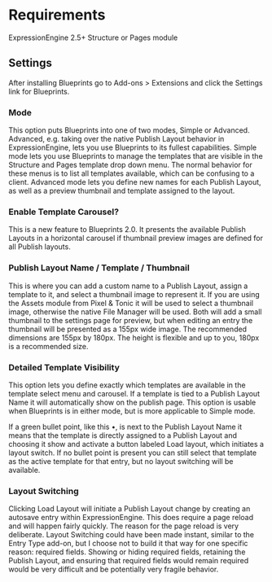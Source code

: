 # Requirements
ExpressionEngine 2.5+
Structure or Pages module

## Settings
After installing Blueprints go to Add-ons > Extensions and click the Settings link for Blueprints.

### Mode
This option puts Blueprints into one of two modes, Simple or Advanced. Advanced, e.g. taking over the native Publish Layout behavior in ExpressionEngine, lets you use Blueprints to its fullest capabilities. Simple mode lets you use Blueprints to manage the templates that are visible in the Structure and Pages template drop down menu. The normal behavior for these menus is to list all templates available, which can be confusing to a client. Advanced mode lets you define new names for each Publish Layout, as well as a preview thumbnail and template assigned to the layout.

### Enable Template Carousel?
This is a new feature to Blueprints 2.0. It presents the available Publish Layouts in a horizontal carousel if thumbnail preview images are defined for all Publish layouts.

### Publish Layout Name / Template / Thumbnail
This is where you can add a custom name to a Publish Layout, assign a template to it, and select a thumbnail image to represent it. If you are using the Assets module from Pixel & Tonic it will be used to select a thumbnail image, otherwise the native File Manager will be used. Both will add a small thumbnail to the settings page for preview, but when editing an entry the thumbnail will be presented as a 155px wide image. The recommended dimensions are 155px by 180px. The height is flexible and up to you, 180px is a recommended size.

### Detailed Template Visibility
This option lets you define exactly which templates are available in the template select menu and carousel. If a template is tied to a Publish Layout Name it will automatically show on the publish page. This option is usable when Blueprints is in either mode, but is more applicable to Simple mode.

If a green bullet point, like this •, is next to the Publish Layout Name it means that the template is directly assigned to a Publish Layout and choosing it show and activate a button labeled Load layout, which initiates a layout switch. If no bullet point is present you can still select that template as the active template for that entry, but no layout switching will be available.

### Layout Switching
Clicking Load Layout will initiate a Publish Layout change by creating an autosave entry within ExpressionEngine. This does require a page reload and will happen fairly quickly. The reason for the page reload is very deliberate. Layout Switching could have been made instant, similar to the Entry Type add-on, but I choose not to build it that way for one specific reason: required fields. Showing or hiding required fields, retaining the Publish Layout, and ensuring that required fields would remain required would be very difficult and be potentially very fragile behavior.

